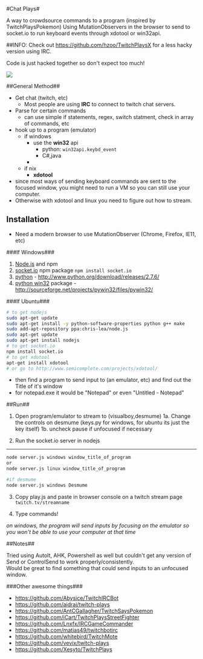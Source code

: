 #Chat Plays#

A way to crowdsource commands to a program (inspired by TwitchPlaysPokemon)
Using MutationObservers in the browser to send to socket.io to run keyboard events through xdotool or win32api.

##INFO: Check out https://github.com/hzoo/TwitchPlaysX for a less hacky version using IRC.

Code is just hacked together so don't expect too much!

![](http://i.imgur.com/AmNuB5E.png)

##General Method##

- Get chat (twitch, etc)
    - Most people are using **IRC** to connect to twitch chat servers.  
- Parse for certain commands
    - can use simple if statements, regex, switch statment, check in array of commands, etc 
- hook up to a program (emulator)
    - if windows
        - use the **win32** api
            - python: `win32api.keybd_event`
            - C#,java
        - 
    - if nix
        - **xdotool** 
- since most ways of sending keyboard commands are sent to the focused window, you might need to run a VM so you can still use your computer.
- Otherwise with xdotool and linux you need to figure out how to stream.

Installation
--------------
- Need a modern browser to use MutationObserver (Chrome, Firefox, IE11, etc)

###If Windows###
1. [Node.js] and npm
2. [socket.io] npm package `npm install socket.io`
3. [python] - http://www.python.org/download/releases/2.7.6/
4. [python win32] package - http://sourceforge.net/projects/pywin32/files/pywin32/

###If Ubuntu###
```sh
# to get nodejs
sudo apt-get update
sudo apt-get install -y python-software-properties python g++ make
sudo add-apt-repository ppa:chris-lea/node.js
sudo apt-get update
sudo apt-get install nodejs
# to get socket.io
npm install socket.io
# to get xdotool
apt-get install xdotool
# or go to http://www.semicomplete.com/projects/xdotool/
```

- then find a program to send input to (an emulator, etc) and find out the Title of it's window
- for notepad.exe it would be "Notepad" or even "Untitled - Notepad"

##Run##

1. Open program/emulator to stream to (visualboy,desmume)
1a. Change the controls on desmume (keys.py for windows, for ubuntu its just the key itself)
1b. uncheck pause if unfocused if necessary

2. Run the socket.io server in nodejs
-------------
```sh
node server.js windows window_title_of_program
or 
node server.js linux window_title_of_program

#if desmume
node server.js windows Desmume

```

3. Copy play.js and paste in browser console on a twitch stream page `twitch.tv/streamname`

4. Type commands!

*on windows, the program will send inputs by focusing on the emulator so you won't be able to use your computer at that time*

##Notes##

Tried using AutoIt, AHK, Powershell as well but couldn't get any version of Send or ControlSend to work properly/consistently.  
Would be great to find something that could send inputs to an unfocused window.

###Other awesome things###

  - https://github.com/Abysice/TwitchIRCBot
  - https://github.com/aidraj/twitch-plays
  - https://github.com/AntCGallagher/TwitchSaysPokemon
  - https://github.com/iCart/TwitchPlaysStreetFighter
  - https://github.com/Lnxfx/IRCGameCommander
  - https://github.com/matias49/twitchbotirc
  - https://github.com/whitebird/TwitchMote
  - https://github.com/vevix/twitch-plays
  - https://github.com/Xesyto/TwitchPlays

[node.js]:http://nodejs.org
[socket.io]:http://socket.io/
[python win32]:http://starship.python.net/~skippy/win32/Downloads.html
[python]:http://www.python.org/
